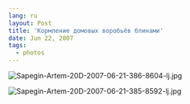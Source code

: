 ```yaml
---
lang: ru
layout: Post
title: 'Кормление домовых воробьёв блинами'
date: Jun 22, 2007
tags:
  - photos
---
```


![Sapegin-Artem-20D-2007-06-21-386-8604-lj.jpg](upload://Sapegin-Artem-20D-2007-06-21-386-8604-lj.jpg)

<!--more-->

![Sapegin-Artem-20D-2007-06-21-385-8592-lj.jpg](upload://Sapegin-Artem-20D-2007-06-21-385-8592-lj.jpg)
